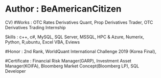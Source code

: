 # Author : BeAmericanCitizen

CV)
#Works : 
OTC Rates Derivatives Quant,
Prop Derivatives Trader,
OTC Derivatives Trading Internship

Skills : c++, c#, MySQL, SQL Server, MSSQL, HPC & Azure, Numerix, Python, R,ubuntu, Excel VBA, Eviews

#Honor :
2nd Rank, WorldQuant International Challenge 2019 (Korea Final),

#Certificate :
Financial Risk Manager(GARP),
Investment Asset Manager(KOIFA),
Bloomberg Market Concept(Bloomberg LP),
SQL Developer
